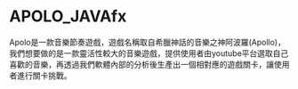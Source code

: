 # APOLO_JAVAfx
Apolo是一款音樂節奏遊戲，遊戲名稱取自希臘神話的音樂之神阿波羅(Apollo)，我們想要做的是一款靈活性較大的音樂遊戲，提供使用者由youtube平台選取自己喜歡的音樂，再透過我們軟體內部的分析後生產出一個相對應的遊戲關卡，讓使用者進行關卡挑戰。
